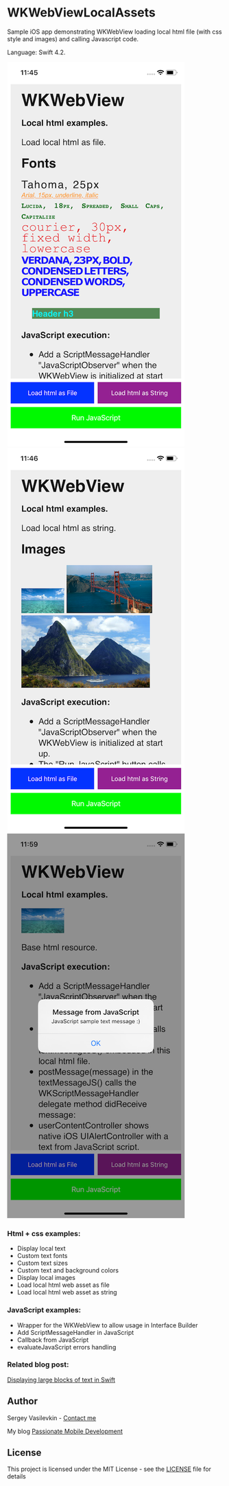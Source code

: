 # WKWebViewLocalAssets
Sample iOS app demonstrating WKWebView loading local html file (with css style and images) and calling Javascript code. 

Language: Swift 4.2.

![FontsExample](Images/FontsExample.png)
![ImagesExample](Images/ImagesExample.png)
![JavaScriptMessage](Images/JavaScriptMessage.png)

### Html + css examples:

* Display local text
* Custom text fonts
* Custom text sizes
* Custom text and background colors
* Display local images
* Load local html web asset as file
* Load local html web asset as string

### JavaScript examples:

* Wrapper for the WKWebView to allow usage in Interface Builder
* Add ScriptMessageHandler in JavaScript
* Callback from JavaScript
* evaluateJavaScript errors handling

### Related blog post:
[Displaying large blocks of text in Swift](https://svasilevkin.wordpress.com/2019/03/03/displaying-large-blocks-of-text-in-swift/)


## Author

Sergey Vasilevkin - [Contact me](https://svasilevkin.wordpress.com/contact-me/)

My blog 
[Passionate Mobile Development](https://svasilevkin.wordpress.com/blog/)

## License

This project is licensed under the MIT License - see the [LICENSE](LICENSE) file for details